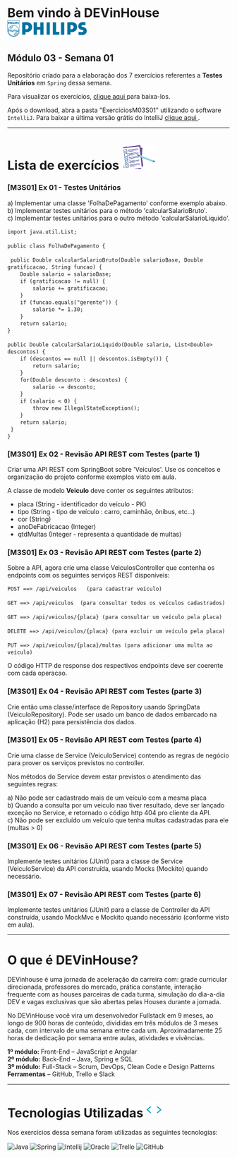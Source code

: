 # Bem vindo à DEVinHouse <img width="180px" alt="Philips" src="ExerciciosM03S01/images/logo-phil.png"/>
## Módulo 03 - Semana 01

Repositório criado para a elaboração dos 7 exercícios referentes a **Testes Unitários** em `Spring` dessa semana. <br>

Para visualizar os exercícios, <a href="https://github.com/GeorgeEnriqueBravo/DEVinHouse-Modulo03-Semana01/archive/refs/heads/main.zip" target="_blank">
    clique aqui
</a>
para baixa-los. <br>

Após o download, abra a pasta "ExerciciosM03S01" utilizando o software `IntelliJ`. Para baixar a última versão grátis do IntelliJ 
<a href="https://www.jetbrains.com/idea/download/download-thanks.html?platform=windows&code=IIC" target="_blank">
    clique aqui
</a>.
  
---

# Lista de exercícios <img width="75px" alt="Philips" src="ExerciciosM03S01/images/lista.png"/>
### [M3S01] Ex 01 - Testes Unitários

a) Implementar uma classe 'FolhaDePagamento' conforme exemplo abaixo. </br>
b) Implementar testes unitários para o método 'calcularSalarioBruto'. </br>
c) Implementar testes unitários para o outro método 'calcularSalarioLiquido'. </br>
```
import java.util.List;

public class FolhaDePagamento {

 public Double calcularSalarioBruto(Double salarioBase, Double gratificacao, String funcao) {
    Double salario = salarioBase;
    if (gratificacao != null) {
        salario += gratificacao;
    }
    if (funcao.equals("gerente")) {
        salario *= 1.30;
    }
    return salario;
}

public Double calcularSalarioLiquido(Double salario, List<Double> descontos) {
    if (descontos == null || descontos.isEmpty()) {
        return salario;
    }
    for(Double desconto : descontos) {
        salario -= desconto;
    }
    if (salario < 0) {
        throw new IllegalStateException();
    }
    return salario;
 }
}
```

### [M3S01] Ex 02 - Revisão API REST com Testes (parte 1)

Criar uma API REST com SpringBoot sobre 'Veiculos'.
Use os conceitos e organização do projeto conforme exemplos visto em aula.

A classe de modelo **Veiculo** deve conter os seguintes atributos:

- placa (String - identificador do veículo - PK)
- tipo (String - tipo de veículo : carro, caminhão, ônibus, etc...)
- cor (String)
- anoDeFabricacao (Integer)
- qtdMultas (Integer - representa a quantidade de multas)

### [M3S01] Ex 03 - Revisão API REST com Testes (parte 2)

Sobre a API, agora crie uma classe VeiculosController que contenha os endpoints com os seguintes serviços REST disponíveis:
```
POST ==> /api/veiculos   (para cadastrar veículo)

GET ==> /api/veiculos  (para consultar todos os veículos cadastrados)

GET ==> /api/veiculos/{placa} (para consultar um veículo pela placa)

DELETE ==> /api/veiculos/{placa} (para excluir um veículo pela placa)

PUT ==> /api/veiculos/{placa}/multas (para adicionar uma multa ao veículo)
```
O código HTTP de response dos respectivos endpoints deve ser coerente com cada operacao.

### [M3S01] Ex 04 - Revisão API REST com Testes (parte 3)

Crie então uma classe/interface de Repository usando SpringData (VeiculoRepository).
Pode ser usado um banco de dados embarcado na aplicação (H2) para persistência dos dados.

### [M3S01] Ex 05 - Revisão API REST com Testes (parte 4)

Crie uma classe de Service (VeiculoService) contendo as regras de negócio para prover os serviços previstos no controller.

Nos métodos do Service devem estar previstos o atendimento das seguintes regras:

a) Não pode ser cadastrado mais de um veículo com a mesma placa </br>
b) Quando a consulta por um veículo nao tiver resultado, deve ser lançado exceção no Service, e retornado o código http 404 pro cliente da API. </br>
c) Não pode ser excluído um veículo que tenha multas cadastradas para ele (multas > 0) </br>

### [M3S01] Ex 06 - Revisão API REST com Testes (parte 5)

Implemente testes unitários (JUnit) para a classe de Service (VeiculoService) da API construída, usando Mocks (Mockito) quando necessário.

### [M3S01] Ex 07 - Revisão API REST com Testes (parte 6)

Implemente testes unitários (JUnit) para a classe de Controller da API construída, usando MockMvc e Mockito quando necessário (conforme visto em aula).

---

# O que é DEVinHouse?
DEVinhouse é uma jornada de aceleração da carreira com: grade curricular direcionada, professores do mercado, prática constante, interação frequente com as houses parceiras de cada turma, simulação do dia-a-dia DEV e vagas exclusivas que são abertas pelas Houses durante a jornada.

No DEVinHouse você vira um desenvolvedor Fullstack em 9 meses, ao longo de 900 horas de conteúdo, divididas em três módulos de 3 meses cada, com intervalo de uma semana entre cada um. Aproximadamente 25 horas de dedicação por semana entre aulas, atividades e vivências.

__1º módulo:__ Front-End – JavaScript e Angular <br/>
__2º módulo:__ Back-End – Java, Spring e SQL <br/>
__3º módulo:__ Full-Stack – Scrum, DevOps, Clean Code e Design Patterns <br/>
__Ferramentas__ – GitHub, Trello e Slack

---

# Tecnologias Utilizadas <img width="35px" alt="🌐" src="ExerciciosM03S01/images/tag.gif"/>
Nos exercícios dessa semana foram utilizadas as seguintes tecnologias:
<div style="display: inline_block">
    <img align="center" alt="Java" src="https://img.shields.io/badge/Java-ED8B00?style=for-the-badge&logo=openjdk&logoColor=white"/>
    <img align="center" alt="Spring" src="https://img.shields.io/badge/Spring-6DB33F?style=for-the-badge&logo=spring&logoColor=white"/>
    <img align="center" alt="Intellij" src="https://img.shields.io/badge/IntelliJ_IDEA-000000.svg?style=for-the-badge&logo=intellij-idea&logoColor=white"/>
    <img align="center" alt="Oracle" src="https://img.shields.io/badge/Oracle-F80000?style=for-the-badge&logo=oracle&logoColor=black"/>
    <img align="center" alt="Trello" src="https://img.shields.io/badge/Trello-0052CC?style=for-the-badge&logo=trello&logoColor=white"/>
    <img align="center" alt="GitHub" src="https://img.shields.io/badge/GitHub-100000?style=for-the-badge&logo=github&logoColor=white"/>
</div>

